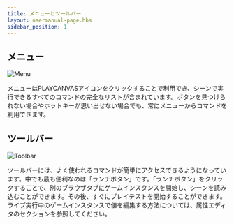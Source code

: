 ```yaml
---
title: メニューとツールバー
layout: usermanual-page.hbs
sidebar_position: 1
---
```


## メニュー

![Menu][1]

メニューはPLAYCANVASアイコンをクリックすることで利用でき、シーンで実行できるすべてのコマンドの完全なリストが含まれています。ボタンを見つけられない場合やホットキーが思い出せない場合でも、常にメニューからコマンドを利用できます。

## ツールバー

![Toolbar][2]

ツールバーには、よく使われるコマンドが簡単にアクセスできるようになっています。中でも最も便利なのは「ランチボタン」です。「ランチボタン」をクリックすることで、別のブラウザタブにゲームインスタンスを開始し、シーンを読み込むことができます。その後、すぐにプレイテストを開始することができます。ライブ実行中のゲームインスタンスで値を編集する方法については、属性エディタのセクションを参照してください。

[1]: /images/user-manual/editor/menus-and-toolbar/menu.png
[2]: /images/user-manual/editor/menus-and-toolbar/toolbar.png
